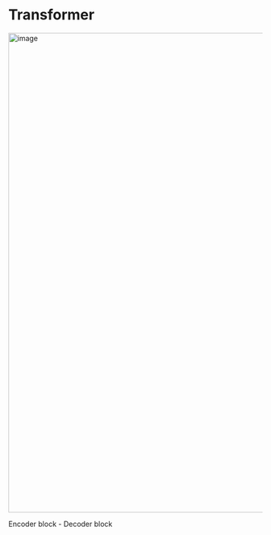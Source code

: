 # Transformer

<img width="667" height="951" alt="image" src="https://github.com/user-attachments/assets/5c968c30-1329-4b9d-8b6f-8417ea20ffd4" />

Encoder block - Decoder block
